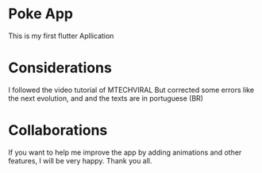 # Poke App

This is my first flutter Apllication


# Considerations

I followed the video tutorial of MTECHVIRAL
But corrected some errors like the next evolution, and and the texts are in portuguese (BR)


# Collaborations

If you want to help me improve the app by adding animations and other features, I will be very happy. 
Thank you all.
